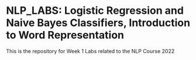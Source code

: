 # NLP_LABS: Logistic Regression and Naive Bayes Classifiers, Introduction to Word Representation


This is the repository for Week 1 Labs related to the NLP Course  2022
